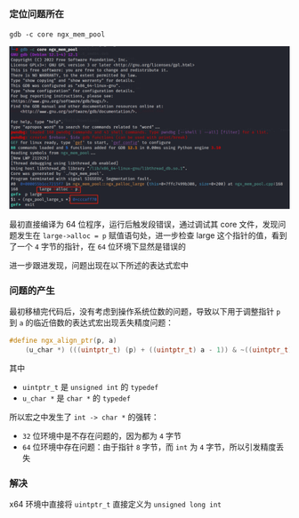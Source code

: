 ### 定位问题所在

`gdb -c core ngx_mem_pool`

![image-20221219160918277](https://raw.githubusercontent.com/De4tsh/typoraPhoto/main/img/202212191609400.png)

最初直接编译为 64 位程序，运行后触发段错误，通过调试其 core 文件，发现问题发生在 `large->alloc = p` 赋值语句处，进一步检查 large 这个指针的值，看到了一个 `4` 字节的指针，在 `64` 位环境下显然是错误的

进一步跟进发现，问题出现在以下所述的表达式宏中

### 问题的产生

最初移植完代码后，没有考虑到操作系统位数的问题，导致以下用于调整指针 `p` 到 `a` 的临近倍数的表达式宏出现丢失精度问题：

```C++
#define ngx_align_ptr(p, a)                                                   \
    (u_char *) (((uintptr_t) (p) + ((uintptr_t) a - 1)) & ~((uintptr_t) a - 1))
```

其中 

- `uintptr_t`  是 `unsigned int` 的 `typedef` 
- `u_char *` 是 `char *` 的 `typedef`

所以宏之中发生了 `int -> char *` 的强转：

- `32` 位环境中是不存在问题的，因为都为 `4` 字节
- `64` 位环境中存在问题：由于指针 `8` 字节，而 `int` 为 `4` 字节，所以引发精度丢失

### 解决

x64 环境中直接将 `uintptr_t` 直接定义为 `unsigned long int`




